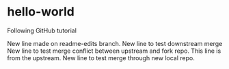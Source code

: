 # hello-world
Following GitHub tutorial

New line made on readme-edits branch.
New line to test downstream merge
New line to test merge conflict between upstream and fork repo. This line is from the upstream.
New line to test merge through new local repo.
